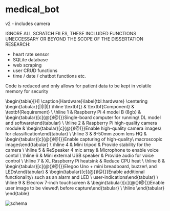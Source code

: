 # medical_bot
v2 - includes camera


IGNORE ALL SCRATCH FILES, THESE INCLUDED FUNCTIONS UNECCESSARY OR BEYOND THE SCOPE OF THE DISSERTATION RESEARCH:
- heart rate sensor
- SQLite database
- web scraping
- user CRUD functions
- time / date / chatbot functions etc.

Code is reduced and only allows for patient data to be kept in volatile memory for security

\begin{table}[H]
\caption{Hardware}\label{tbl:hardware}
\centering
\begin{tabular}{|l|l|l|}
\hline
\textbf{} & \textbf{Component} & \textbf{Requirement} \\ \hline
1 & Raspberry Pi 4 model B (8gb) & \begin{tabular}[c]{@{}l@{}}Single-board computer for running\\ DL model and software\end{tabular} \\ \hline
2 & Raspberry Pi high-quality camera module & \begin{tabular}[c]{@{}l@{}}Enable high-quality camera images\\ for classification\end{tabular} \\ \hline
3 & 8-50mm zoom lens HQ & \begin{tabular}[c]{@{}l@{}}Enable capturing of high-quality\\ macroscopic images\end{tabular} \\ \hline
4 & Mini tripod & Provide stability for the camera \\ \hline
5 & ReSpeaker 4 mic array & Microphone to enable voice contol \\ \hline
6 & Mini external USB speaker & Provide audio for voice control \\ \hline
7 & XL Raspberry Pi heatsink & Reduce CPU heat \\ \hline
8 & \begin{tabular}[c]{@{}l@{}}Elegoo Uno + mini breadboard, buzzer\\ and LEDs\end{tabular} & \begin{tabular}[c]{@{}l@{}}Enable additional functionality\\ such as an alarm and LED \\ user-indications\end{tabular} \\ \hline
9 & Elecrow 7-inch touchscreen & \begin{tabular}[c]{@{}l@{}}Enable user image to be viewed\\ before capture\end{tabular} \\ \hline
\end{tabular}
\end{table}

![schema](https://user-images.githubusercontent.com/85758021/211778780-f83d727b-d685-4f49-926f-8d3c187e60dd.png)
